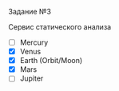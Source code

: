 Задание №3

Сервис статического анализа

- [ ] Mercury
- [x] Venus
- [x] Earth (Orbit/Moon)
- [x] Mars
- [ ] Jupiter